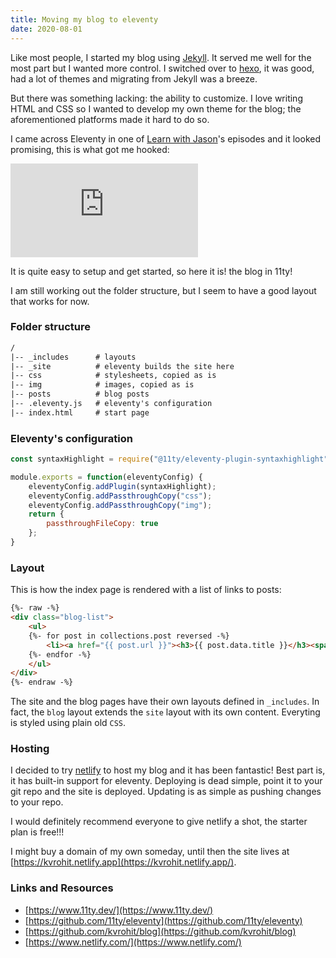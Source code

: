 ```yaml
---
title: Moving my blog to eleventy
date: 2020-08-01
---
```

Like most people, I started my blog using [Jekyll](https://jekyllrb.com/). It served me well for the most part but I wanted more control. I switched over to [hexo](https://hexo.io/), it was good, had a lot of themes and migrating from Jekyll was a breeze.

But there was something lacking: the ability to customize. I love writing HTML and CSS so I wanted to develop my own theme for the blog; the aforementioned platforms made it hard to do so.

I came across Eleventy in one of [Learn with Jason](https://www.learnwithjason.dev)'s episodes and it looked promising, this is what got me hooked:

<div class='embed-container'><iframe src='https://www.youtube.com/embed/j8mJrhhdHWc' frameborder='0' allowfullscreen></iframe></div>

It is quite easy to setup and get started, so here it is! the blog in 11ty!

I am still working out the folder structure, but I seem to have a good layout that works for now.

### Folder structure

```html
/
|-- _includes      # layouts
|-- _site          # eleventy builds the site here
|-- css            # stylesheets, copied as is
|-- img            # images, copied as is
|-- posts          # blog posts
|-- .eleventy.js   # eleventy's configuration
|-- index.html     # start page
```

### Eleventy's configuration

```js
const syntaxHighlight = require("@11ty/eleventy-plugin-syntaxhighlight");

module.exports = function(eleventyConfig) {
    eleventyConfig.addPlugin(syntaxHighlight);
    eleventyConfig.addPassthroughCopy("css");
    eleventyConfig.addPassthroughCopy("img");
    return {
        passthroughFileCopy: true
    };
}
```

### Layout

This is how the index page is rendered with a list of links to posts:

```html
{%- raw -%}
<div class="blog-list">
    <ul>
    {%- for post in collections.post reversed -%}
        <li><a href="{{ post.url }}"><h3>{{ post.data.title }}</h3><span>{{ post.data.date | date: "%b %d, %Y" }}</span></a></li>
    {%- endfor -%}
    </ul>
</div>
{%- endraw -%}
```

The site and the blog pages have their own layouts defined in `_includes`. In fact, the `blog` layout extends the `site` layout with its own content. Everyting is styled using plain old `CSS`.

### Hosting

I decided to try [netlify](https://www.netlify.com/) to host my blog and it has been fantastic! Best part is, it has built-in support for eleventy. Deploying is dead simple, point it to your git repo and the site is deployed. Updating is as simple as pushing changes to your repo.

I would definitely recommend everyone to give netlify a shot, the starter plan is free!!!

I might buy a domain of my own someday, until then the site lives at [https://kvrohit.netlify.app](https://kvrohit.netlify.app/).

### Links and Resources

- [https://www.11ty.dev/](https://www.11ty.dev/)
- [https://github.com/11ty/eleventy](https://github.com/11ty/eleventy)
- [https://github.com/kvrohit/blog](https://github.com/kvrohit/blog)
- [https://www.netlify.com/](https://www.netlify.com/)
